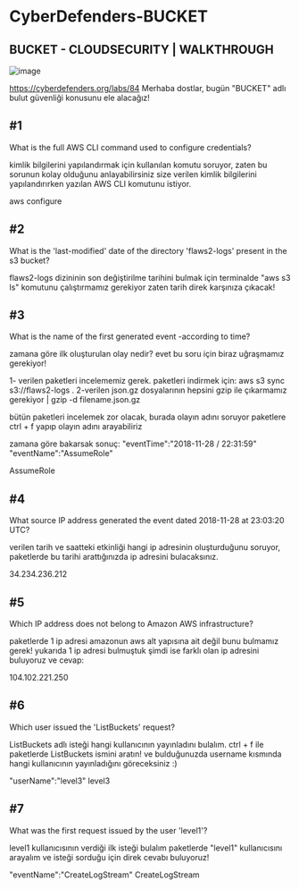# CyberDefenders-BUCKET
 BUCKET - CLOUDSECURITY | WALKTHROUGH
 ----------------------------------------
 
 ![image](https://user-images.githubusercontent.com/71214341/150339012-28e9f714-728f-4428-b2ef-a02655a8fb8e.png)
 
 https://cyberdefenders.org/labs/84
  Merhaba dostlar, bugün "BUCKET" adlı bulut güvenliği konusunu ele alacağız!
 
 
 
 #1
 --------------------------
 What is the full AWS CLI command used to configure credentials?
 
 kimlik bilgilerini yapılandırmak için kullanılan komutu soruyor, zaten bu sorunun kolay olduğunu anlayabilirsiniz size verilen kimlik bilgilerini yapılandırırken yazılan AWS CLI komutunu istiyor.
 
  aws configure
 
 
 
 #2
 --------------------------
 What is the 'last-modified' date of the directory 'flaws2-logs' present in the s3 bucket?
 
 flaws2-logs dizininin son değiştirilme tarihini bulmak için terminalde "aws s3 ls" komutunu çalıştırmamız gerekiyor zaten tarih direk karşınıza çıkacak!
 
 #3
 --------------------------
 What is the name of the first generated event -according to time?
 
 
 zamana göre ilk oluşturulan olay nedir? evet bu soru için biraz uğraşmamız gerekiyor!
 
 1- verilen paketleri incelememiz gerek. paketleri indirmek için: aws s3 sync s3://flaws2-logs .
 2-verilen json.gz dosyalarının hepsini gzip ile çıkarmamız gerekiyor | gzip -d filename.json.gz
 
 bütün paketleri incelemek zor olacak, burada olayın adını soruyor paketlere ctrl + f yapıp olayın adını arayabiliriz 
 
 zamana göre bakarsak sonuç:
 "eventTime":"2018-11-28 / 22:31:59"
 "eventName":"AssumeRole"
 
 AssumeRole
 
 #4
 --------------------------
 What source IP address generated the event dated 2018-11-28 at 23:03:20 UTC?
 
 
 verilen tarih ve saatteki etkinliği hangi ip adresinin oluşturduğunu soruyor, paketlerde bu tarihi arattığınızda ip adresini bulacaksınız.
 
 34.234.236.212
 
 #5
 --------------------------
 Which IP address does not belong to Amazon AWS infrastructure?
 
 paketlerde 1 ip adresi amazonun aws alt yapısına ait değil bunu bulmamız gerek!
 yukarıda 1 ip adresi bulmuştuk şimdi ise farklı olan ip adresini buluyoruz ve cevap:
 
 104.102.221.250
 
 #6
 --------------------------
 Which user issued the 'ListBuckets' request?
 
 ListBuckets adlı isteği hangi kullanıcının yayınladını bulalım.
 ctrl + f ile paketlerde ListBuckets ismini aratın!
 ve bulduğunuzda username kısmında hangi kullanıcının yayınladığını göreceksiniz :)
 
 
 
 
 "userName":"level3"
 level3
 
 #7
 --------------------------
 What was the first request issued by the user 'level1'?
 
 
 level1 kullanıcısının  verdiği ilk isteği bulalım
 paketlerde "level1" kullanıcısını arayalım ve isteği sorduğu için direk cevabı buluyoruz!
 
 
 
 "eventName":"CreateLogStream"
 CreateLogStream
